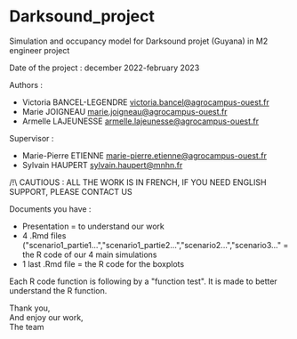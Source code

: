 # Darksound_project
Simulation and occupancy model for Darksound projet (Guyana) in M2 engineer project

Date of the project : december 2022-february 2023  

Authors :  
- Victoria BANCEL-LEGENDRE victoria.bancel@agrocampus-ouest.fr  
- Marie JOIGNEAU marie.joigneau@agrocampus-ouest.fr  
- Armelle LAJEUNESSE armelle.lajeunesse@agrocampus-ouest.fr  

Supervisor :  
- Marie-Pierre ETIENNE marie-pierre.etienne@agrocampus-ouest.fr  
- Sylvain HAUPERT sylvain.haupert@mnhn.fr  

/!\ CAUTIOUS : ALL THE WORK IS IN FRENCH, IF YOU NEED ENGLISH SUPPORT, PLEASE CONTACT US  

Documents you have :  
- Presentation = to understand our work  
- 4 .Rmd files ("scenario1_partie1...","scenario1_partie2...","scenario2...","scenario3..." = the R code of our 4 main simulations  
- 1 last .Rmd file = the R code for the boxplots  

Each R code function is following by a "function test". It is made to better understand the R function.  

Thank you,  
And enjoy our work,  
The team  
